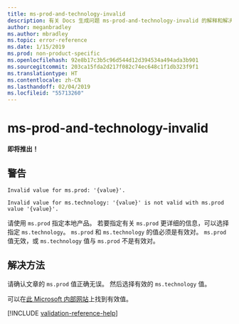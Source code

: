 ```yaml
---
title: ms-prod-and-technology-invalid
description: 有关 Docs 生成问题 ms-prod-and-technology-invalid 的解释和解决方案
author: meganbradley
ms.author: mbradley
ms.topic: error-reference
ms.date: 1/15/2019
ms.prod: non-product-specific
ms.openlocfilehash: 92e8b17c3b5c96d544d12d394534a494ada3b901
ms.sourcegitcommit: 203ca15fda2d217f082c74ec648c1f1db323f9f1
ms.translationtype: HT
ms.contentlocale: zh-CN
ms.lasthandoff: 02/04/2019
ms.locfileid: "55713260"
---
```

# <a name="ms-prod-and-technology-invalid"></a>ms-prod-and-technology-invalid

**即将推出！**

## <a name="warning"></a>警告

`Invalid value for ms.prod: '{value}'.`

`Invalid value for ms.technology: '{value}' is not valid with ms.prod value '{value}'.`

请使用 `ms.prod` 指定本地产品。 若要指定有关 `ms.prod` 更详细的信息，可以选择指定 `ms.technology`。 `ms.prod` 和 `ms.technology` 的值必须是有效对。 `ms.prod` 值无效，或 `ms.technology` 值与 `ms.prod` 不是有效对。

## <a name="resolution"></a>解决方法

请确认文章的 `ms.prod` 值正确无误。 然后选择有效的 `ms.technology` 值。

可以在[此 Microsoft 内部网站](https://docsmetadatatool.azurewebsites.net/whitelists)上找到有效值。

<!-- Can we link to whitelist externally? -->

<!--make sure to add this file to your includes folder and verify the path-->
[!INCLUDE [validation-reference-help](includes/validation-reference-help.md)]
